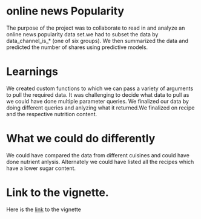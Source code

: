 # online news Popularity
The purpose of the project was to collaborate to  read in and analyze an online news popularity data set.we had to subset the data by data_channel_is_* (one of six groups). We then summarized the data and  predicted the number of shares using predictive models.
# Learnings
We created custom functions to which we can pass a variety of arguments to pull the required data. It was challenging to decide what data to pull as we could have done multiple parameter queries. We finalized our data by doing different queries and anlyzing what it returned.We finalized on recipe and the respective nutrition content.
# What we could do differently
We could have compared the data from different cuisines and could have done nutrient anlysis. Alternately we could have listed all the recipes which have a lower sugar content.
# Link to the vignette.
Here is the [link](https://mcartron10.github.io/Stat558_Project2_CartronRao/) to the vignette
